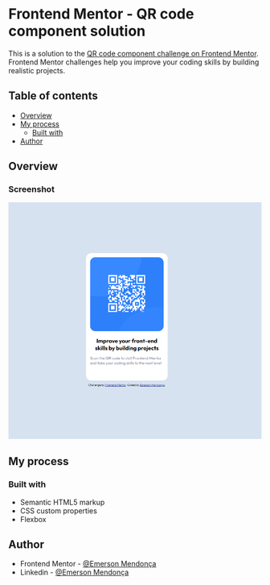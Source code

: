 # Frontend Mentor - QR code component solution

This is a solution to the [QR code component challenge on Frontend Mentor](https://www.frontendmentor.io/challenges/qr-code-component-iux_sIO_H). Frontend Mentor challenges help you improve your coding skills by building realistic projects. 

## Table of contents

- [Overview](#overview)
- [My process](#my-process)
  - [Built with](#built-with)
- [Author](#author)

## Overview

### Screenshot

![](./screenshot.png)

## My process

### Built with

- Semantic HTML5 markup
- CSS custom properties
- Flexbox

## Author

- Frontend Mentor - [@Emerson Mendonça](https://www.frontendmentor.io/profile/Emerson-soft)
- Linkedin - [@Emerson Mendonça](https://www.linkedin.com/in/emerson-mendon%C3%A7a-b4b183193/)
